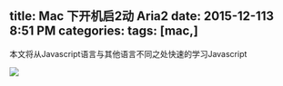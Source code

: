 title: Mac 下开机启2动 Aria2
date: 2015-12-113 8:51 PM
categories: 
tags: [mac,]
---
本文将从Javascript语言与其他语言不同之处快速的学习Javascript

![](http://harchiko.qiniudn.com/53991258_p0_master1200.jpg)
